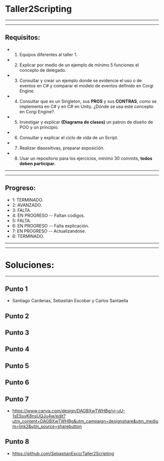 # Taller2Scripting
-------------
------------------

## Requisitos:
* 1. Equipos diferentes al taller 1.
* 2. Explicar por medio de un ejemplo de mínimo 5 funciones el concepto de delegado.
* 3. Consultar y crear un ejemplo donde se evidencie el uso o de eventos en C# y comparar el modelo de eventos definido en Corgi Engine.

* 4. Consultar que es un Singleton, sus **PROS** y sus **CONTRAS**, como se implementa en C# y en C# en Unity. ¿Dónde se usa este concepto en Corgi Engine?.

* 5. Investigar y explicar **(Diagrama de clases)** un patron de diseño de POO y un principio.

* 6. Consultar y explicar el ciclo de vida de un Script.

* 7. Realizar diasositivas, preparar exposición.

* 8. Usar un repositorio para los ejercicios, mínimo 30 commits, **todos deben participar.**

-------------------
-------------------
## Progreso:
* 1: TERMINADO.
* 2: AVANZADO.
* 3: FALTA.
* 4: EN PROGRESO -- Faltan codigos.
* 5: FALTA.
* 6: EN PROGRESO -- Falta explicación.
* 7: EN PROGRESO -- Actualizandose.
* 8: TERMINADO.

-------
-------
# Soluciones:
----

## Punto 1
* Santiago Cardenas, Sebastián Escobar y Carlos Santaella
  
## Punto 2
## Punto 3
## Punto 4
## Punto 5
## Punto 6
## Punto 7
* https://www.canva.com/design/DAGBXwTWHBg/yj-uU-1sESsvK8nsUQJu4w/edit?utm_content=DAGBXwTWHBg&utm_campaign=designshare&utm_medium=link2&utm_source=sharebutton
## Punto 8
* https://github.com/SebastianEsco/Taller2Scripting

